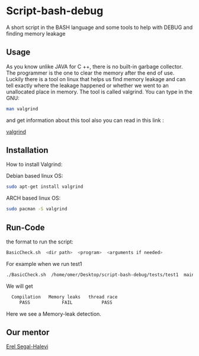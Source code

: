 # Script-bash-debug

A short script in the BASH language and some tools to help with DEBUG and finding memory leakage

## Usage

As you know unlike JAVA for C ++, there is no built-in garbage collector. The programmer is the one to clear the memory after the end of use. Luckily there is a tool on linux that helps us find memory leakage and can tell exactly where the leakage happened or whether we went to an unallocated place in memory. The tool is called valgrind. You can type in the GNU: 

```bash
man valgrind
```
and get information about this tool also you can read in this link :

[valgrind](https://en.wikipedia.org/wiki/Valgrind)

## Installation

How to install Valgrind:

Debian based linux OS:

```bash
sudo apt-get install valgrind
```

ARCH based linux OS:

```bash
sudo pacman -S valgrind
```

## Run-Code

the format to run the script:

```bash
BasicCheck.sh  <dir path>  <program>  <arguments if needed>
```

For example when we run test1 

```bash
./BasicCheck.sh  /home/omer/Desktop/script-bash-debug/tests/test1  main.exe
```
We will get

```bash
  Compilation   Memory leaks   thread race
     PASS            FAIL           PASS
```
Here we see a Memory-leak detection.

## Our mentor

[Erel Segal-Halevi](https://github.com/erelsgl/ariel-cpp-5779) 

